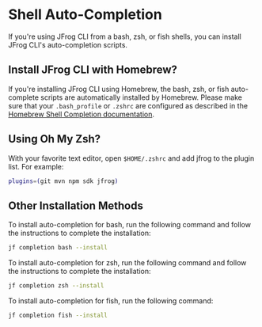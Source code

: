 # Shell Auto-Completion

If you're using JFrog CLI from a bash, zsh, or fish shells, you can install JFrog CLI's auto-completion scripts.

## Install JFrog CLI with Homebrew?

If you're installing JFrog CLI using Homebrew, the bash, zsh, or fish auto-complete scripts are automatically installed by Homebrew. Please make sure that your `.bash_profile` or `.zshrc` are configured as described in the [Homebrew Shell Completion documentation](https://docs.brew.sh/Shell-Completion).

## Using Oh My Zsh?

With your favorite text editor, open `$HOME/.zshrc` and add jfrog to the plugin list.
For example:

```sh
plugins=(git mvn npm sdk jfrog)
```

## Other Installation Methods

To install auto-completion for bash, run the following command and follow the instructions to complete the installation:

```sh
jf completion bash --install
```

To install auto-completion for zsh, run the following command and follow the instructions to complete the installation:

```sh
jf completion zsh --install
```

To install auto-completion for fish, run the following command:

```sh
jf completion fish --install
```
